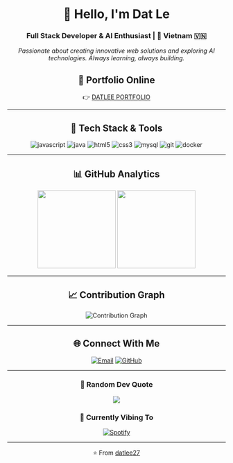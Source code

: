 <div align="center">

# 👋 Hello, I'm Dat Le

### Full Stack Developer & AI Enthusiast | 📍 Vietnam 🇻🇳

*Passionate about creating innovative web solutions and exploring AI technologies. Always learning, always building.*
## 🔗  Portfolio Online
👉 [DATLEE PORTFOLIO](https://datlee27.github.io/DatleePortfolio/)  



---

## 🚀 Tech Stack & Tools

<p align="center">
  <img src="https://img.shields.io/badge/JavaScript-F7DF1E?logo=javascript&logoColor=black&style=for-the-badge" alt="javascript"/>
  <img src="https://img.shields.io/badge/Java-ED8B00?logo=java&logoColor=white&style=for-the-badge" alt="java"/>
  <img src="https://img.shields.io/badge/HTML5-E34F26?logo=html5&logoColor=white&style=for-the-badge" alt="html5"/>
  <img src="https://img.shields.io/badge/CSS3-1572B6?logo=css3&logoColor=white&style=for-the-badge" alt="css3"/>
  <img src="https://img.shields.io/badge/MySQL-4479A1?logo=mysql&logoColor=white&style=for-the-badge" alt="mysql"/>
  <img src="https://img.shields.io/badge/Git-F05032?logo=git&logoColor=white&style=for-the-badge" alt="git"/>
  <img src="https://img.shields.io/badge/Docker-2496ED?logo=docker&logoColor=white&style=for-the-badge" alt="docker"/>

</p>

---

## 📊 GitHub Analytics

<div align="center">
  <img height="180em" src="https://github-readme-stats.vercel.app/api?username=datlee27&show_icons=true&theme=tokyonight&include_all_commits=true&count_private=true"/>
  <img height="180em" src="https://github-readme-stats.vercel.app/api/top-langs/?username=datlee27&layout=compact&langs_count=8&theme=tokyonight"/>
</div>

---

## 📈 Contribution Graph

<div align="center">
  <img src="https://github-readme-activity-graph.vercel.app/graph?username=datlee27&theme=tokyo-night&bg_color=1a1b27&color=70a5fd&line=bf91f3&point=38bdae&area=true&hide_border=true" alt="Contribution Graph"/>
</div>

---

## 🌐 Connect With Me

<div align="center">
  
[![Email](https://img.shields.io/badge/Email-D14836?style=for-the-badge&logo=gmail&logoColor=white)](mailto:lvd27012004@gmail.com)
[![GitHub](https://img.shields.io/badge/GitHub-100000?style=for-the-badge&logo=github&logoColor=white)](https://github.com/datlee27)

</div>

---

<div align="center">
  
### 💭 Random Dev Quote
![](https://quotes-github-readme.vercel.app/api?type=horizontal&theme=tokyonight)

### 🎵 Currently Vibing To
[![Spotify](https://novatorem-kyzbk7wxl-bardiesel.vercel.app/api/spotify)](https://open.spotify.com/user/31k6rlzwxkjrqfdpueskrt4d4dqy)

---

⭐️ From [datlee27](https://github.com/datlee27)

</div>
